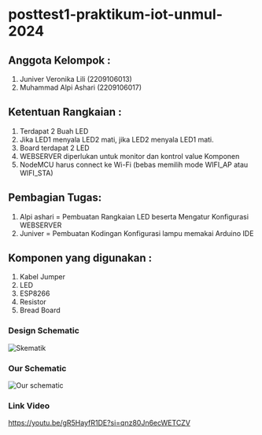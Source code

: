# posttest1-praktikum-iot-unmul-2024
## Anggota Kelompok :
1. Juniver Veronika Lili (2209106013)
2. Muhammad Alpi Ashari (2209106017)

## Ketentuan Rangkaian :
1. Terdapat 2 Buah LED
2. Jika LED1 menyala LED2 mati, jika LED2 menyala LED1 mati.
3. Board terdapat 2 LED
4. WEBSERVER diperlukan untuk monitor dan kontrol value Komponen
5. NodeMCU harus connect ke Wi-Fi (bebas memilih mode WIFI_AP atau WIFI_STA)

## Pembagian Tugas:
1. Alpi ashari = Pembuatan Rangkaian LED beserta Mengatur Konfigurasi WEBSERVER
2. Juniver = Pembuatan Kodingan Konfigurasi lampu memakai Arduino IDE 

## Komponen yang digunakan :
1. Kabel Jumper
2. LED
3. ESP8266
4. Resistor
5. Bread Board

### Design Schematic
![Skematik](https://github.com/Juni1106/posttest1-praktikum-iot-unmul-2024/assets/115080583/19c44017-1c0e-4dc8-bb33-f80383d149bf)

### Our Schematic
![Our schematic](https://github.com/Juni1106/posttest1-praktikum-iot-unmul-2024/assets/115080583/58ca6e21-e9a6-46c1-9a17-62c95affc0ff)

### Link Video
https://youtu.be/gR5HayfR1DE?si=qnz80Jn6ecWETCZV
